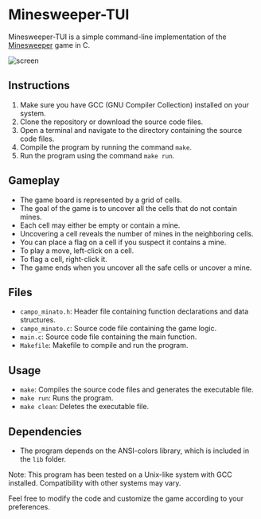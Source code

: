 # Minesweeper-TUI

Minesweeper-TUI is a simple command-line implementation of the [Minesweeper](https://en.wikipedia.org/wiki/Minesweeper_(video_game)) game in C.

![screen](https://github.com/bepposax/minesweeper-tui/assets/43136113/e280b728-08a4-4248-960d-c481c7d217f4)

## Instructions

1. Make sure you have GCC (GNU Compiler Collection) installed on your system.
2. Clone the repository or download the source code files.
3. Open a terminal and navigate to the directory containing the source code files.
4. Compile the program by running the command `make`.
5. Run the program using the command `make run`.

## Gameplay

- The game board is represented by a grid of cells.
- The goal of the game is to uncover all the cells that do not contain mines.
- Each cell may either be empty or contain a mine.
- Uncovering a cell reveals the number of mines in the neighboring cells.
- You can place a flag on a cell if you suspect it contains a mine.
- To play a move, left-click on a cell.
- To flag a cell, right-click it.
- The game ends when you uncover all the safe cells or uncover a mine.

## Files

- `campo_minato.h`: Header file containing function declarations and data structures.
- `campo_minato.c`: Source code file containing the game logic.
- `main.c`: Source code file containing the main function.
- `Makefile`: Makefile to compile and run the program.

## Usage

- `make`: Compiles the source code files and generates the executable file.
- `make run`: Runs the program.
- `make clean`: Deletes the executable file.

## Dependencies

- The program depends on the ANSI-colors library, which is included in the `lib` folder.

Note: This program has been tested on a Unix-like system with GCC installed. Compatibility with other systems may vary.

Feel free to modify the code and customize the game according to your preferences.
